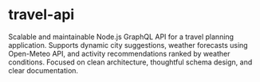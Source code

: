 # travel-api
Scalable and maintainable Node.js GraphQL API for a travel planning application. Supports dynamic city suggestions, weather forecasts using Open-Meteo API, and activity recommendations ranked by weather conditions. Focused on clean architecture, thoughtful schema design, and clear documentation.

